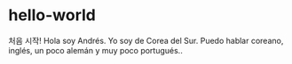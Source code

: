 # hello-world
처음 시작!
Hola soy Andrés. Yo soy de Corea del Sur. 
Puedo hablar coreano, inglés, un poco alemán y muy poco portugués..

